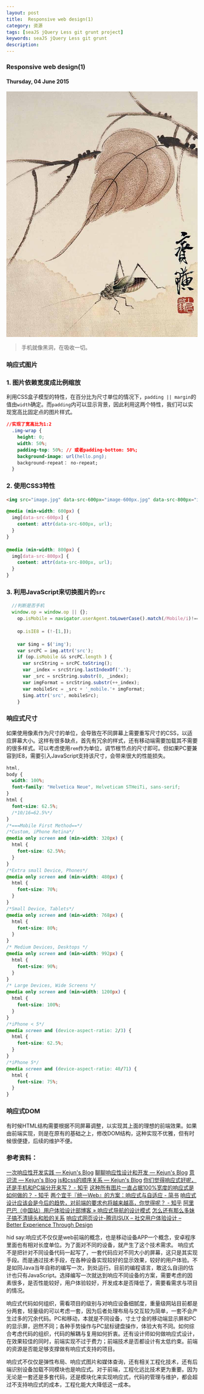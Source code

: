```yaml
---
layout: post
title:  Responsive web design(1)
category: 资源
tags: [seaJS jQuery Less git grunt project]
keywords: seaJS jQuery Less git grunt
description: 
---
```


### Responsive web design(1)

#### Thursday, 04 June 2015

![齐白石](/../../assets/img/resource/2015/qibaishi_10.jpg)

> 手机就像黑洞，在吸收一切。

### 响应式图片

### 1. 图片依赖宽度成比例缩放
利用CSS盒子模型的特性，在百分比为尺寸单位的情况下，`padding || margin`的值由`width`确定。而`padding`内可以显示背景，因此利用这两个特性，我们可以实现宽高比固定点的图片样式。

````css
//实现了宽高比为1:2
  .img-wrap {
    height: 0;
    width: 50%;
    padding-top: 50%; // 或者padding-bottom: 50%;
    background-image: url(hello.png);
    background-repeat： no-repeat;
  }
````

### 2. 使用CSS3特性

````html
<img src="image.jpg" data-src-600px="image-600px.jpg" data-src-800px="image-800px.jpg" alt="text">
````
````css
@media (min-width: 600px) {
  img[data-src-600px] {
    content: attr(data-src-600px, url);
  }
}

@media (min-width: 800px) {
  img[data-src-800px] {
    content: attr(data-src-800px, url);
  }
}

````

### 3. 利用JavaScript来切换图片的`src`

````javascript
  //判断是否手机
  window.op = window.op || {};
	op.isMobile = navigator.userAgent.toLowerCase().match(/Mobile/i)!==null;
	
	op.isIE8 = (!-[1,]);
	
	var $img = $('img');
	var srcPC = img.attr('src');
	if (op.isMobile && srcPC.length ) {
	  var srcString = srcPC.toString();
	  var _index = srcString.lastIndexOf('.');
	  var _src = srcString.substr(0, _index);
	  var imgFormat = srcString.substr(++_index);
	  var mobileSrc = _src + '_mobile.'+ imgFormat;
	  $img.attr('src', mobileSrc);
	}
````

### 响应式尺寸

如果使用像素作为尺寸的单位，会导致在不同屏幕上需要重写尺寸的CSS，以适应屏幕大小。这样有很多缺点，首先有冗余的样式，还有移动端需要加载其不需要的很多样式。可以考虑使用`rem`作为单位，调节根节点的尺寸即可。但如果PC要兼容到IE8，需要引入JavaScript支持该尺寸，会带来很大的性能损失。


````css
html,
body {
  width: 100%;
  font-family: "Helvetica Neue", Helveticam STHeiTi, sans-serif;
}
html {
  font-size: 62.5%;
  /*10/16=62.5%*/
}
/*===Mobile First Method==*/
/*Custom, iPhone Retina*/
@media only screen and (min-width: 320px) {
  html {
    font-size: 62.5%%;
  }
}
/*Extra small Device, Phones*/
@media only screen and (min-width: 480px) {
  html {
    font-size: 70%;
  }
}
/*Small Device, Tablets*/
@media only screen and (min-width: 768px) {
  html {
    font-size: 80%;
  }
}
/* Medium Devices, Desktops */
@media only screen and (min-width: 992px) {
  html {
    font-size: 90%;
  }
}
/* Large Devices, Wide Screens */
@media only screen and (min-width: 1200px) {
  html {
    font-size: 100%;
  }
}
/*iPhone < 5*/
@media screen and (device-aspect-ratio: 2/3) {
  html {
    font-size: 62.5%;
  }
}
/*iPhone 5*/
@media screen and (device-aspect-ratio: 40/71) {
  html {
    font-size: 75%;
  }
}

````


### 响应式DOM
有时候HTML结构需要根据不同屏幕调整，以实现其上面的理想的前端效果。如果由前端实现，则是在原有的基础之上，修改DOM结构，这种实现不优雅，但有时候很便捷，后续的维护不便。



### 参考资料：
[一次响应性开发实践 — Kejun's Blog](http://hikejun.com/blog/2012/08/30/%E4%B8%80%E6%AC%A1%E5%93%8D%E5%BA%94%E6%80%A7%E5%BC%80%E5%8F%91%E5%AE%9E%E8%B7%B5/)
[聊聊响应性设计和开发 — Kejun's Blog](http://hikejun.com/blog/2011/06/24/%E8%81%8A%E8%81%8A%E5%93%8D%E5%BA%94%E6%80%A7%E8%AE%BE%E8%AE%A1%E5%92%8C%E5%BC%80%E5%8F%91/)
[意识流 — Kejun's Blog](http://hikejun.com/blog/2012/07/23/%e6%84%8f%e8%af%86%e6%b5%81/)
[js和css的顺序关系 — Kejun's Blog](http://hikejun.com/blog/2012/02/02/js%e5%92%8ccss%e7%9a%84%e9%a1%ba%e5%ba%8f%e5%85%b3%e7%b3%bb/)
[你们觉得响应式好呢，还是手机和PC端分开来写？ - 知乎](http://www.zhihu.com/question/25836425)
[这种所有图片一直占据100%宽度的响应式是如何做的？ - 知乎](http://www.zhihu.com/question/20978898)
[两个宜于『统一Web』的方案：响应式与自适应 - 简书](http://www.jianshu.com/p/SkfFzt#)
[响应式设计应该会是今后的趋势，对前端的要求也将越来越高，你觉得呢？ - 知乎](http://www.zhihu.com/question/20155191)
[阿里巴巴（中国站）用户体验设计部博客 » 响应式导航的设计模式](http://www.aliued.cn/2015/01/05/%E5%93%8D%E5%BA%94%E5%BC%8F%E5%AF%BC%E8%88%AA%E7%9A%84%E8%AE%BE%E8%AE%A1%E6%A8%A1%E5%BC%8F.html#nav)
[怎么还有那么多妹子搞不清镜头和脸的关系](http://www.douban.com/group/topic/75945912/)
[响应式网页设计-腾讯ISUX – 社交用户体验设计 – Better Experience Through Design](http://isux.tencent.com/responsive-web-design.html)

hid say:响应式不仅仅是web前端的概念，也是移动设备APP一个概念，安卓程序里面也有相对长度单位。为了面对不同的设备，就产生了这个技术需求。
响应式不是把针对不同设备代码一起写了，一套代码应对不同大小的屏幕，这只是其实现手段。而是通过技术手段，在各种设备实现较好的显示效果，较好的用户体验。不是如同Java当年自称的编写一次，到处运行。目前的编程语言，敢这么自诩的估计也只有JavaScript。选择编写一次就达到响应不同设备的方案，需要考虑的因素很多，是否性能较好，用户体验较好，开发成本是否降低了，需要看需求与项目的情况。

响应式代码如何组织，需看项目的级别与对响应设备细腻度，重量级网站目前都是分两套，轻量级的可以考虑一套，因为后者处理布局与交互较为简单，一套不会产生过多的冗余代码。PC和移动，本就是不同设备，寸土寸金的移动端显示屏和PC的显示屏，迥然不同；各种手势操作与PC鼠标键盘操作，体验大有不同。如何综合考虑代码的组织，代码的解耦与复用如何折衷。还有设计师如何做响应式设计，在效果较佳的同时，前端实现不过于费力；前端技术是否都设计有太低约束。前端的资源是否能足够支撑做有响应式支持的项目。

响应式不仅仅是弹性布局、响应式图片和媒体查询，还有相关工程化技术，还有后端识别设备加载不同模块也是响应式。对于前端，工程化远比技术更为重要。因为无论是一套还是多套代码，还是模块化来实现响应式，代码的管理与维护，都会超过不支持响应式的成本，工程化能大大降低这一成本。
